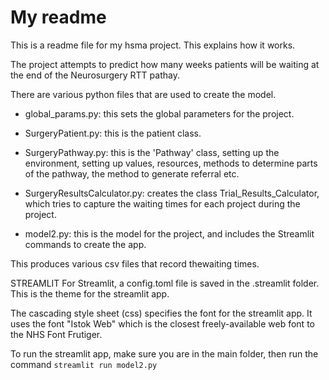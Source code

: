 # My readme

This is a readme file for my hsma project. This explains how it works.

The project attempts to predict how many weeks patients will be waiting at
the end of the Neurosurgery RTT pathay.

There are various python files that are used to create the model.

- global_params.py: this sets the global parameters for the project.

- SurgeryPatient.py: this is the patient class.

- SurgeryPathway.py: this is the 'Pathway' class, setting up the environment,
setting up values, resources, methods to determine parts of the pathway,
the method to generate referral etc.

- SurgeryResultsCalculator.py: creates the class Trial_Results_Calculator, which
tries to capture the waiting times for each project during the project.

- model2.py: this is the model for the project, and includes the Streamlit
commands to create the app.

This produces various csv files that record thewaiting times.

STREAMLIT
For Streamlit, a config.toml file is saved in the .streamlit folder. This is
the theme for the streamlit app.

The cascading style sheet (css) specifies the font for the streamlit app.
It uses the font "Istok Web" which is the closest freely-available web font to the NHS Font Frutiger.

To run the streamlit app, make sure you are in the main folder, then run the command `streamlit run model2.py`

